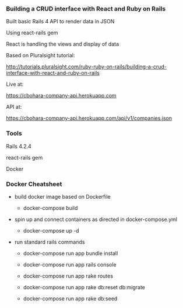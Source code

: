 ### Building a CRUD interface with React and Ruby on Rails

Built basic Rails 4 API to render data in JSON

Using react-rails gem

React is handling the views and display of data

Based on Pluralsight tutorial:

http://tutorials.pluralsight.com/ruby-ruby-on-rails/building-a-crud-interface-with-react-and-ruby-on-rails

Live at:

https://cbohara-company-api.herokuapp.com

API at:

https://cbohara-company-api.herokuapp.com/api/v1/companies.json

### Tools

Rails 4.2.4

react-rails gem

Docker

### Docker Cheatsheet

- build docker image based on Dockerfile

  - docker-compose build

- spin up and connect containers as directed in docker-compose.yml

  - docker-compose up -d

- run standard rails commands

  - docker-compose run app bundle install

  - docker-compose run app rails console

  - docker-compose run app rake routes

  - docker-compose run app rake db:reset db:migrate

  - docker-compose run app rake db:seed
